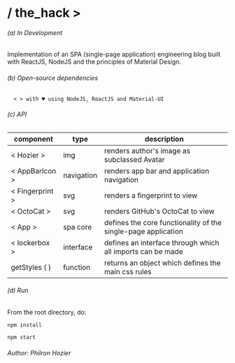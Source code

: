 
# / the_hack >

###### (a) In Development
Implementation of an SPA (single-page application) engineering blog built with ReactJS, NodeJS and the principles of Material Design.

###### (b) Open-source dependencies
      < > with ♥ using NodeJS, ReactJS and Material-UI

###### (c) API
component | type | description
--- | --- | ---
< Hozier > | img | renders author's image as subclassed Avatar
< AppBarIcon >  | navigation | renders app bar and application navigation
< Fingerprint > | svg | renders a fingerprint to view
< OctoCat > | svg | renders GitHub's OctoCat to view
< App > | spa core | defines the core functionality of the single-page application
< lockerbox > | interface | defines an interface through which all imports can be made  
getStyles ( ) | function | returns an object which defines the main css rules




###### (d) Run
From the root directory, do:

`npm install`

`npm start`


###### Author: Philron Hozier
